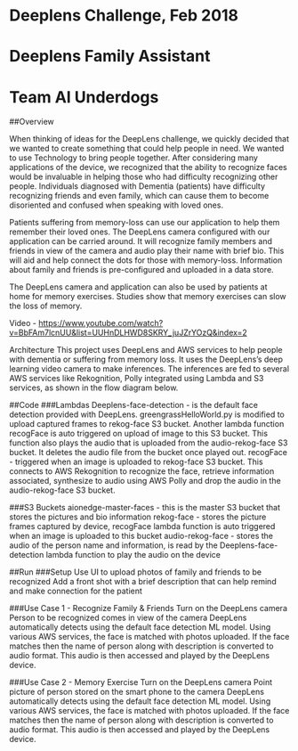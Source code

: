 # Deeplens Challenge, Feb 2018
# Deeplens Family Assistant
# Team AI Underdogs

##Overview

When thinking of ideas for the DeepLens challenge, we quickly decided that we wanted to create something that could help people in need. We wanted to use Technology to bring people together. After considering many applications of the device, we recognized that the ability to recognize faces would be invaluable in helping those who had difficulty recognizing other people. Individuals diagnosed with Dementia (patients) have difficulty recognizing friends and even family, which can cause them to become disoriented and confused when speaking with loved ones. 

Patients suffering from memory-loss can use our application to help them remember their loved ones. The DeepLens camera configured with our application can be carried around. It will recognize family members and friends in view of the camera and audio play their name with brief bio. This will aid and help connect the dots for those with memory-loss. Information about family and friends is pre-configured and uploaded in a data store.

The DeepLens camera and application can also be used by patients at home for memory exercises. Studies show that memory exercises can slow the loss of memory. 

Video - https://www.youtube.com/watch?v=BbFAm7lcnUU&list=UUHnDLHWD8SKRY_juJZrYOzQ&index=2

Architecture
This project uses DeepLens and AWS services to help people with dementia or suffering from memory loss. It uses the DeepLens’s deep learning video camera to make inferences. The inferences are fed to several AWS services like Rekognition, Polly integrated using Lambda and S3 services, as shown in the flow diagram below. 




##Code
###Lambdas
Deeplens-face-detection - is the default face detection provided with DeepLens. greengrassHelloWorld.py is modified to upload captured frames to rekog-face S3 bucket. Another lambda function recogFace is auto triggered on upload of image to this S3 bucket.
This function also plays the audio that is uploaded from the audio-rekog-face S3 bucket. It deletes the audio file from the bucket once played out.
recogFace - triggered when an image is uploaded to rekog-face S3 bucket. This connects to AWS Rekognition to recognize the face, retrieve information associated, synthesize to audio using AWS Polly and drop the audio in the audio-rekog-face S3 bucket.

###S3 Buckets
aionedge-master-faces - this is the master S3 bucket that stores the pictures and bio information
rekog-face - stores the picture frames captured by device, recogFace lambda function is auto triggered when an image is uploaded to this bucket
audio-rekog-face - stores the audio of the person name and information, is read by the Deeplens-face-detection lambda function to play the audio on the device


##Run
###Setup
Use UI  to upload photos of family and friends to be recognized
Add a front shot with a brief description that can help remind and make connection for the patient

###Use Case 1 - Recognize Family & Friends
Turn on the DeepLens camera
Person to be recognized comes in view of the camera
DeepLens automatically detects using the default face detection ML model. Using various AWS services, the face is matched with photos uploaded. 
If the face matches then the name of person along with description is converted to audio format. This audio is then accessed and played by the DeepLens device.

###Use Case 2 - Memory Exercise
Turn on the DeepLens camera
Point picture of person stored on the smart phone to the camera
DeepLens automatically detects using the default face detection ML model. Using various AWS services, the face is matched with photos uploaded. 
If the face matches then the name of person along with description is converted to audio format. This audio is then accessed and played by the DeepLens device.
